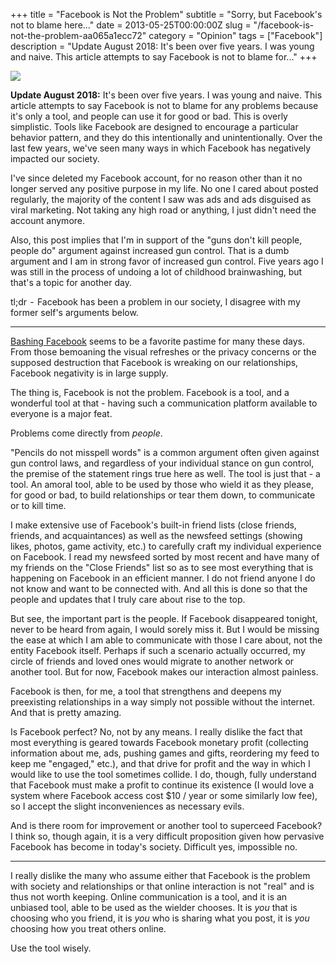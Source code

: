 +++
title = "Facebook is Not the Problem"
subtitle = "Sorry, but Facebook's not to blame here..."
date = 2013-05-25T00:00:00Z
slug = "/facebook-is-not-the-problem-aa065a1ecc72"
category = "Opinion"
tags = ["Facebook"]
description = "Update August 2018: It's been over five years. I was young and naive. This article attempts to say Facebook is not to blame for..."
+++

![](/images/facebook-is-not-the-problem-1.jpg)

**Update August 2018:** It's been over five years. I was young and naive. This article attempts to say Facebook is not to blame for any problems because it's only a tool, and people can use it for good or bad. This is overly simplistic. Tools like Facebook are designed to encourage a particular behavior pattern, and they do this intentionally and unintentionally. Over the last few years, we've seen many ways in which Facebook has negatively impacted our society.

I've since deleted my Facebook account, for no reason other than it no longer served any positive purpose in my life. No one I cared about posted regularly, the majority of the content I saw was ads and ads disguised as viral marketing. Not taking any high road or anything, I just didn't need the account anymore.

Also, this post implies that I'm in support of the "guns don't kill people, people do" argument against increased gun control. That is a dumb argument and I am in strong favor of increased gun control. Five years ago I was still in the process of undoing a lot of childhood brainwashing, but that's a topic for another day.

tl;dr  -  Facebook has been a problem in our society, I disagree with my former self's arguments below.

---

[Bashing Facebook](https://news.ycombinator.com/item?id=5764254) seems to be a favorite pastime for many these days. From those bemoaning the visual refreshes or the privacy concerns or the supposed destruction that Facebook is wreaking on our relationships, Facebook negativity is in large supply.

The thing is, Facebook is not the problem. Facebook is a tool, and a wonderful tool at that - having such a communication platform available to everyone is a major feat.

Problems come directly from _people_.

"Pencils do not misspell words" is a common argument often given against gun control laws, and regardless of your individual stance on gun control, the premise of the statement rings true here as well. The tool is just that - a tool. An amoral tool, able to be used by those who wield it as they please, for good or bad, to build relationships or tear them down, to communicate or to kill time.

I make extensive use of Facebook's built-in friend lists (close friends, friends, and acquaintances) as well as the newsfeed settings (showing likes, photos, game activity, etc.) to carefully craft my individual experience on Facebook. I read my newsfeed sorted by most recent and have many of my friends on the "Close Friends" list so as to see most everything that is happening on Facebook in an efficient manner. I do not friend anyone I do not know and want to be connected with. And all this is done so that the people and updates that I truly care about rise to the top.

But see, the important part is the people. If Facebook disappeared tonight, never to be heard from again, I would sorely miss it. But I would be missing the ease at which I am able to communicate with those I care about, not the entity Facebook itself. Perhaps if such a scenario actually occurred, my circle of friends and loved ones would migrate to another network or another tool. But for now, Facebook makes our interaction almost painless.

Facebook is then, for me, a tool that strengthens and deepens my preexisting relationships in a way simply not possible without the internet. And that is pretty amazing.

Is Facebook perfect? No, not by any means. I really dislike the fact that most everything is geared towards Facebook monetary profit (collecting information about me, ads, pushing games and gifts, reordering my feed to keep me "engaged," etc.), and that drive for profit and the way in which I would like to use the tool sometimes collide. I do, though, fully understand that Facebook must make a profit to continue its existence (I would love a system where Facebook access cost \$10 / year or some similarly low fee), so I accept the slight inconveniences as necessary evils.

And is there room for improvement or another tool to superceed Facebook? I think so, though again, it is a very difficult proposition given how pervasive Facebook has become in today's society. Difficult yes, impossible no.

---

I really dislike the many who assume either that Facebook is the problem with society and relationships or that online interaction is not "real" and is thus not worth keeping. Online communication is a tool, and it is an unbiased tool, able to be used as the wielder chooses. It is _you_ that is choosing who you friend, it is _you_ who is sharing what you post, it is _you_ choosing how you treat others online.

Use the tool wisely.

